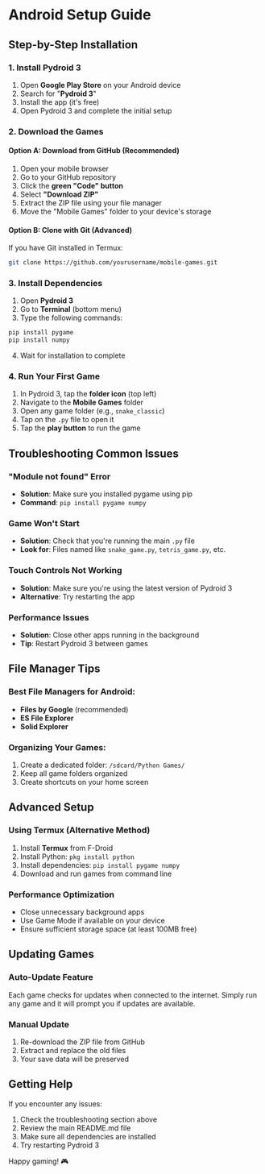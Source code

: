 # Android Setup Guide

## Step-by-Step Installation

### 1. Install Pydroid 3

1. Open **Google Play Store** on your Android device
2. Search for "**Pydroid 3**"
3. Install the app (it's free)
4. Open Pydroid 3 and complete the initial setup

### 2. Download the Games

#### Option A: Download from GitHub (Recommended)
1. Open your mobile browser
2. Go to your GitHub repository
3. Click the **green "Code" button**
4. Select **"Download ZIP"**
5. Extract the ZIP file using your file manager
6. Move the "Mobile Games" folder to your device's storage

#### Option B: Clone with Git (Advanced)
If you have Git installed in Termux:
```bash
git clone https://github.com/yourusername/mobile-games.git
```

### 3. Install Dependencies

1. Open **Pydroid 3**
2. Go to **Terminal** (bottom menu)
3. Type the following commands:
```bash
pip install pygame
pip install numpy
```
4. Wait for installation to complete

### 4. Run Your First Game

1. In Pydroid 3, tap the **folder icon** (top left)
2. Navigate to the **Mobile Games** folder
3. Open any game folder (e.g., `snake_classic`)
4. Tap on the `.py` file to open it
5. Tap the **play button** to run the game

## Troubleshooting Common Issues

### "Module not found" Error
- **Solution**: Make sure you installed pygame using pip
- **Command**: `pip install pygame numpy`

### Game Won't Start
- **Solution**: Check that you're running the main `.py` file
- **Look for**: Files named like `snake_game.py`, `tetris_game.py`, etc.

### Touch Controls Not Working
- **Solution**: Make sure you're using the latest version of Pydroid 3
- **Alternative**: Try restarting the app

### Performance Issues
- **Solution**: Close other apps running in the background
- **Tip**: Restart Pydroid 3 between games

## File Manager Tips

### Best File Managers for Android:
- **Files by Google** (recommended)
- **ES File Explorer**
- **Solid Explorer**

### Organizing Your Games:
1. Create a dedicated folder: `/sdcard/Python Games/`
2. Keep all game folders organized
3. Create shortcuts on your home screen

## Advanced Setup

### Using Termux (Alternative Method)
1. Install **Termux** from F-Droid
2. Install Python: `pkg install python`
3. Install dependencies: `pip install pygame numpy`
4. Download and run games from command line

### Performance Optimization
- Close unnecessary background apps
- Use Game Mode if available on your device
- Ensure sufficient storage space (at least 100MB free)

## Updating Games

### Auto-Update Feature
Each game checks for updates when connected to the internet. Simply run any game and it will prompt you if updates are available.

### Manual Update
1. Re-download the ZIP file from GitHub
2. Extract and replace the old files
3. Your save data will be preserved

## Getting Help

If you encounter any issues:
1. Check the troubleshooting section above
2. Review the main README.md file
3. Make sure all dependencies are installed
4. Try restarting Pydroid 3

Happy gaming! 🎮